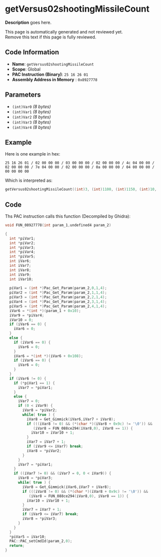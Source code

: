 # getVersus02shootingMissileCount

**Description** goes here.

This page is automatically generated and not reviewed yet.<br>Remove this text if this page is fully reviewed.

## Code Information

- **Name**: `getVersus02shootingMissileCount`
- **Scope**: Global
- **PAC Instruction (Binary)**: `25 16 26 01`
- **Assembly Address in Memory** : `0x8927778`

## Parameters

- `(int)Var0` *(8 bytes)*
- `(int)Var1` *(8 bytes)*
- `(int)Var2` *(8 bytes)*
- `(int)Var3` *(8 bytes)*
- `(int)Var4` *(8 bytes)*

## Example

Here is one example in hex:

```25 16 26 01 / 02 00 00 00 / 03 00 00 00 / 02 00 00 00 / 4c 04 00 00 / 02 00 00 00 / 7e 04 00 00 / 02 00 00 00 / 0a 00 00 00 / 04 00 00 00 / 00 00 00 00```

Which is interpreted as:

```c
getVersus02shootingMissileCount((int)3, (int)1100, (int)1150, (int)10, (int *)iVar0)
```

## Code

Ths PAC instruction calls this function (Decompiled by Ghidra):

```c
void FUN_08927778(int param_1,undefined4 param_2)

{
  int *piVar1;
  int *piVar2;
  int *piVar3;
  int *piVar4;
  int *piVar5;
  int iVar6;
  int iVar7;
  int iVar8;
  int iVar9;
  int iVar10;
  
  piVar1 = (int *)Pac_Get_Param(param_2,0,1,4);
  piVar2 = (int *)Pac_Get_Param(param_2,1,1,4);
  piVar3 = (int *)Pac_Get_Param(param_2,2,1,4);
  piVar4 = (int *)Pac_Get_Param(param_2,3,1,4);
  piVar5 = (int *)Pac_Get_Param(param_2,4,1,4);
  iVar6 = *(int *)(param_1 + 0x10);
  iVar9 = *piVar4;
  iVar10 = 0;
  if (iVar6 == 0) {
    iVar6 = 0;
  }
  else {
    if (iVar6 == 0) {
      iVar6 = 0;
    }
    iVar6 = *(int *)(iVar6 + 0x108);
    if (iVar6 == 0) {
      iVar6 = 0;
    }
  }
  if (iVar6 != 0) {
    if (*piVar1 == 1) {
      iVar7 = *piVar1;
    }
    else {
      iVar7 = 0;
      if (0 < iVar9) {
        iVar8 = *piVar2;
        while( true ) {
          iVar8 = Get_Gimmick(iVar6,iVar7 + iVar8);
          if (((iVar8 != 0) && (*(char *)(iVar8 + 0x9c) != '\0')) &&
             (iVar8 = FUN_088ce294(iVar8,0), iVar8 == 1)) {
            iVar10 = iVar10 + 1;
          }
          iVar7 = iVar7 + 1;
          if (iVar9 <= iVar7) break;
          iVar8 = *piVar2;
        }
      }
      iVar7 = *piVar1;
    }
    if ((iVar7 != 0) && (iVar7 = 0, 0 < iVar9)) {
      iVar8 = *piVar3;
      while( true ) {
        iVar8 = Get_Gimmick(iVar6,iVar7 + iVar8);
        if (((iVar8 != 0) && (*(char *)(iVar8 + 0x9c) != '\0')) &&
           (iVar8 = FUN_088ce294(iVar8,0), iVar8 == 1)) {
          iVar10 = iVar10 + 1;
        }
        iVar7 = iVar7 + 1;
        if (iVar9 <= iVar7) break;
        iVar8 = *piVar3;
      }
    }
  }
  *piVar5 = iVar10;
  PAC::PAC_setCmdId(param_2,0);
  return;
}
```

